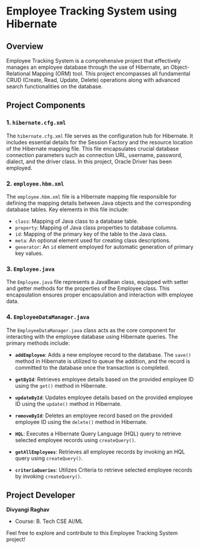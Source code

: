 # Employee Tracking System using Hibernate

## Overview
Employee Tracking System is a comprehensive project that effectively manages an employee database through the use of Hibernate, an Object-Relational Mapping (ORM) tool. This project encompasses all fundamental CRUD (Create, Read, Update, Delete) operations along with advanced search functionalities on the database.

## Project Components

### 1. `hibernate.cfg.xml`
The `hibernate.cfg.xml` file serves as the configuration hub for Hibernate. It includes essential details for the Session Factory and the resource location of the Hibernate mapping file. This file encapsulates crucial database connection parameters such as connection URL, username, password, dialect, and the driver class. In this project, Oracle Driver has been employed.

### 2. `employee.hbm.xml`
The `employee.hbm.xml` file is a Hibernate mapping file responsible for defining the mapping details between Java objects and the corresponding database tables. Key elements in this file include:
- `class`: Mapping of Java class to a database table.
- `property`: Mapping of Java class properties to database columns.
- `id`: Mapping of the primary key of the table to the Java class.
- `meta`: An optional element used for creating class descriptions.
- `generator`: An `id` element employed for automatic generation of primary key values.

### 3. `Employee.java`
The `Employee.java` file represents a JavaBean class, equipped with setter and getter methods for the properties of the Employee class. This encapsulation ensures proper encapsulation and interaction with employee data.

### 4. `EmployeeDataManager.java`
The `EmployeeDataManager.java` class acts as the core component for interacting with the employee database using Hibernate queries. The primary methods include:

- **`addEmployee`**: Adds a new employee record to the database. The `save()` method in Hibernate is utilized to queue the addition, and the record is committed to the database once the transaction is completed.

- **`getById`**: Retrieves employee details based on the provided employee ID using the `get()` method in Hibernate.

- **`updateById`**: Updates employee details based on the provided employee ID using the `update()` method in Hibernate.

- **`removeById`**: Deletes an employee record based on the provided employee ID using the `delete()` method in Hibernate.

- **`HQL`**: Executes a Hibernate Query Language (HQL) query to retrieve selected employee records using `createQuery()`.

- **`getAllEmployees`**: Retrieves all employee records by invoking an HQL query using `createQuery()`.

- **`criteriaQueries`**: Utilizes Criteria to retrieve selected employee records by invoking `createQuery()`.

## Project Developer
**Divyangi Raghav**
- Course: B. Tech CSE AI/ML

Feel free to explore and contribute to this Employee Tracking System project!

